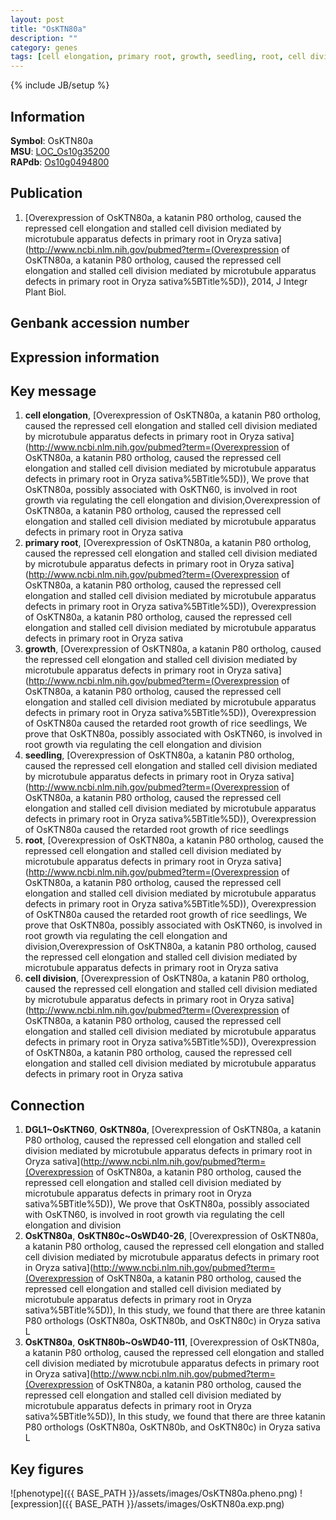 ```yaml
---
layout: post
title: "OsKTN80a"
description: ""
category: genes
tags: [cell elongation, primary root, growth, seedling, root, cell division, Gene]
---
```

{% include JB/setup %}

## Information
__Symbol__: OsKTN80a  
__MSU__: [LOC_Os10g35200](http://rice.plantbiology.msu.edu/cgi-bin/ORF_infopage.cgi?orf=LOC_Os10g35200)  
__RAPdb__: [Os10g0494800](http://rapdb.dna.affrc.go.jp/viewer/gbrowse_details/irgsp1?name=Os10g0494800)  

## Publication
1. [Overexpression of OsKTN80a, a katanin P80 ortholog, caused the repressed cell elongation and stalled cell division mediated by microtubule apparatus defects in primary root in Oryza sativa](http://www.ncbi.nlm.nih.gov/pubmed?term=(Overexpression of OsKTN80a, a katanin P80 ortholog, caused the repressed cell elongation and stalled cell division mediated by microtubule apparatus defects in primary root in Oryza sativa%5BTitle%5D)), 2014, J Integr Plant Biol.

## Genbank accession number

## Expression information

## Key message
1. __cell elongation__, [Overexpression of OsKTN80a, a katanin P80 ortholog, caused the repressed cell elongation and stalled cell division mediated by microtubule apparatus defects in primary root in Oryza sativa](http://www.ncbi.nlm.nih.gov/pubmed?term=(Overexpression of OsKTN80a, a katanin P80 ortholog, caused the repressed cell elongation and stalled cell division mediated by microtubule apparatus defects in primary root in Oryza sativa%5BTitle%5D)),  We prove that OsKTN80a, possibly associated with OsKTN60, is involved in root growth via regulating the cell elongation and division,Overexpression of OsKTN80a, a katanin P80 ortholog, caused the repressed cell elongation and stalled cell division mediated by microtubule apparatus defects in primary root in Oryza sativa
2. __primary root__, [Overexpression of OsKTN80a, a katanin P80 ortholog, caused the repressed cell elongation and stalled cell division mediated by microtubule apparatus defects in primary root in Oryza sativa](http://www.ncbi.nlm.nih.gov/pubmed?term=(Overexpression of OsKTN80a, a katanin P80 ortholog, caused the repressed cell elongation and stalled cell division mediated by microtubule apparatus defects in primary root in Oryza sativa%5BTitle%5D)), Overexpression of OsKTN80a, a katanin P80 ortholog, caused the repressed cell elongation and stalled cell division mediated by microtubule apparatus defects in primary root in Oryza sativa
3. __growth__, [Overexpression of OsKTN80a, a katanin P80 ortholog, caused the repressed cell elongation and stalled cell division mediated by microtubule apparatus defects in primary root in Oryza sativa](http://www.ncbi.nlm.nih.gov/pubmed?term=(Overexpression of OsKTN80a, a katanin P80 ortholog, caused the repressed cell elongation and stalled cell division mediated by microtubule apparatus defects in primary root in Oryza sativa%5BTitle%5D)),  Overexpression of OsKTN80a caused the retarded root growth of rice seedlings, We prove that OsKTN80a, possibly associated with OsKTN60, is involved in root growth via regulating the cell elongation and division
4. __seedling__, [Overexpression of OsKTN80a, a katanin P80 ortholog, caused the repressed cell elongation and stalled cell division mediated by microtubule apparatus defects in primary root in Oryza sativa](http://www.ncbi.nlm.nih.gov/pubmed?term=(Overexpression of OsKTN80a, a katanin P80 ortholog, caused the repressed cell elongation and stalled cell division mediated by microtubule apparatus defects in primary root in Oryza sativa%5BTitle%5D)),  Overexpression of OsKTN80a caused the retarded root growth of rice seedlings
5. __root__, [Overexpression of OsKTN80a, a katanin P80 ortholog, caused the repressed cell elongation and stalled cell division mediated by microtubule apparatus defects in primary root in Oryza sativa](http://www.ncbi.nlm.nih.gov/pubmed?term=(Overexpression of OsKTN80a, a katanin P80 ortholog, caused the repressed cell elongation and stalled cell division mediated by microtubule apparatus defects in primary root in Oryza sativa%5BTitle%5D)),  Overexpression of OsKTN80a caused the retarded root growth of rice seedlings, We prove that OsKTN80a, possibly associated with OsKTN60, is involved in root growth via regulating the cell elongation and division,Overexpression of OsKTN80a, a katanin P80 ortholog, caused the repressed cell elongation and stalled cell division mediated by microtubule apparatus defects in primary root in Oryza sativa
6. __cell division__, [Overexpression of OsKTN80a, a katanin P80 ortholog, caused the repressed cell elongation and stalled cell division mediated by microtubule apparatus defects in primary root in Oryza sativa](http://www.ncbi.nlm.nih.gov/pubmed?term=(Overexpression of OsKTN80a, a katanin P80 ortholog, caused the repressed cell elongation and stalled cell division mediated by microtubule apparatus defects in primary root in Oryza sativa%5BTitle%5D)), Overexpression of OsKTN80a, a katanin P80 ortholog, caused the repressed cell elongation and stalled cell division mediated by microtubule apparatus defects in primary root in Oryza sativa

## Connection
1. __DGL1~OsKTN60__, __OsKTN80a__, [Overexpression of OsKTN80a, a katanin P80 ortholog, caused the repressed cell elongation and stalled cell division mediated by microtubule apparatus defects in primary root in Oryza sativa](http://www.ncbi.nlm.nih.gov/pubmed?term=(Overexpression of OsKTN80a, a katanin P80 ortholog, caused the repressed cell elongation and stalled cell division mediated by microtubule apparatus defects in primary root in Oryza sativa%5BTitle%5D)),  We prove that OsKTN80a, possibly associated with OsKTN60, is involved in root growth via regulating the cell elongation and division
2. __OsKTN80a__, __OsKTN80c~OsWD40-26__, [Overexpression of OsKTN80a, a katanin P80 ortholog, caused the repressed cell elongation and stalled cell division mediated by microtubule apparatus defects in primary root in Oryza sativa](http://www.ncbi.nlm.nih.gov/pubmed?term=(Overexpression of OsKTN80a, a katanin P80 ortholog, caused the repressed cell elongation and stalled cell division mediated by microtubule apparatus defects in primary root in Oryza sativa%5BTitle%5D)),  In this study, we found that there are three katanin P80 orthologs (OsKTN80a, OsKTN80b, and OsKTN80c) in Oryza sativa L
3. __OsKTN80a__, __OsKTN80b~OsWD40-111__, [Overexpression of OsKTN80a, a katanin P80 ortholog, caused the repressed cell elongation and stalled cell division mediated by microtubule apparatus defects in primary root in Oryza sativa](http://www.ncbi.nlm.nih.gov/pubmed?term=(Overexpression of OsKTN80a, a katanin P80 ortholog, caused the repressed cell elongation and stalled cell division mediated by microtubule apparatus defects in primary root in Oryza sativa%5BTitle%5D)),  In this study, we found that there are three katanin P80 orthologs (OsKTN80a, OsKTN80b, and OsKTN80c) in Oryza sativa L

## Key figures
![phenotype]({{ BASE_PATH }}/assets/images/OsKTN80a.pheno.png)
![expression]({{ BASE_PATH }}/assets/images/OsKTN80a.exp.png)


